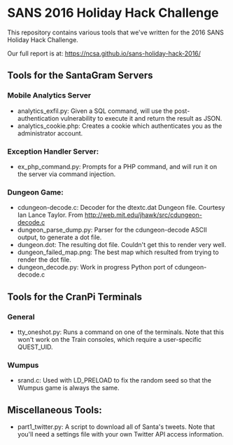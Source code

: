 # SANS 2016 Holiday Hack Challenge

This repository contains various tools that we've written for the 2016 SANS Holiday Hack Challenge.

Our full report is at: https://ncsa.github.io/sans-holiday-hack-2016/

## Tools for the SantaGram Servers

### Mobile Analytics Server
  - analytics\_exfil.py: Given a SQL command, will use the post-authentication vulnerability to execute it and return the result as JSON.
  - analytics\_cookie.php: Creates a cookie which authenticates you as the administrator account.
  
### Exception Handler Server:
  - ex\_php\_command.py: Prompts for a PHP command, and will run it on the server via command injection.
  
### Dungeon Game:
  - cdungeon-decode.c: Decoder for the dtextc.dat Dungeon file. Courtesy Ian Lance Taylor. From http://web.mit.edu/jhawk/src/cdungeon-decode.c
  - dungeon\_parse\_dump.py: Parser for the cdungeon-decode ASCII output, to generate a dot file.
  - dungeon.dot: The resulting dot file. Couldn't get this to render very well.
  - dungeon\_failed\_map.png: The best map which resulted from trying to render the dot file.
  - dungeon\_decode.py: Work in progress Python port of cdungeon-decode.c

## Tools for the CranPi Terminals

### General
  - tty\_oneshot.py: Runs a command on one of the terminals. Note that this won't work on the Train consoles, which require a user-specific QUEST\_UID.
  
### Wumpus
  - srand.c: Used with LD\_PRELOAD to fix the random seed so that the Wumpus game is always the same.

## Miscellaneous Tools:
  - part1\_twitter.py: A script to download all of Santa's tweets. Note that you'll need a settings file with your own Twitter API access information.
